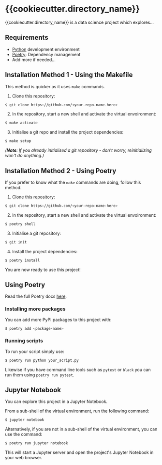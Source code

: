 # {{cookiecutter.directory_name}}

{{cookiecutter.directory_name}} is a data science project which explores...

## Requirements

* [Python](https://www.python.org/getit/) development environment
* [Poetry](https://python-poetry.org/docs/): Dependency management
* Add more if needed...

## Installation Method 1 - Using the Makefile

This method is quicker as it uses `make` commands. 

1. Clone this repository:
```bash
$ git clone https://github.com/<your-repo-name-here>
```
2. In the repository, start a new shell and activate the virtual envoironment:
```bash
$ make activate
```

3. Initialise a git repo and install the project dependencies:
```bash
$ make setup
```
_(**Note**: If you already initialised a git repository - don't worry, 
reinitializing won't do anything.)_

## Installation Method 2 - Using Poetry

If you prefer to know what the `make` commands are doing, follow this method. 

1. Clone this repository:
```bash
$ git clone https://github.com/<your-repo-name-here>
```
2. In the repository, start a new shell and activate the virtual envoironment:
```bash
$ poetry shell
```

3. Initialise a git repository:
```bash
$ git init
```

4. Install the project dependencies:
```bash
$ poetry install
```

You are now ready to use this project!

## Using Poetry
Read the full Poetry docs [here](https://python-poetry.org/docs/).

### Installing more packages

You can add more PyPI packages to this project with:
```bash
$ poetry add <package-name>
```

### Running scripts

To run your script simply use:
```bash
$ poetry run python your_script.py
```

Likewise if you have command line tools such as `pytest` or `black` you can run them using `poetry run pytest`.

## Jupyter Notebook

You can explore this project in a Jupyter Notebook.

From a sub-shell of the virtual environment, run the
following command:
```bash
$ jupyter notebook
```
Alternatively, if you are not in a sub-shell of the virtual environment, you can
use the command:
```bash
$ poetry run jupyter notebook
```
This will start a Jupyter server and open the project's Jupyter Notebook in
your web browser.

